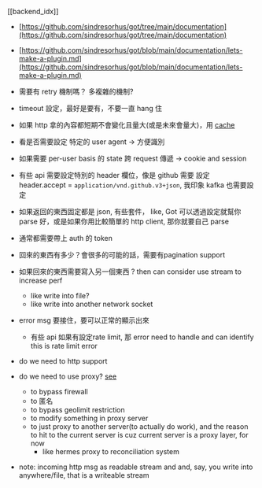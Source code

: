 
[[backend_idx]]


- [https://github.com/sindresorhus/got/tree/main/documentation](https://github.com/sindresorhus/got/tree/main/documentation)
- [https://github.com/sindresorhus/got/blob/main/documentation/lets-make-a-plugin.md](https://github.com/sindresorhus/got/blob/main/documentation/lets-make-a-plugin.md)


- 需要有 retry 機制嗎？ 多複雜的機制?
- timeout 設定，最好是要有，不要一直 hang 住
- 如果 http 拿的內容都短期不會變化且量大(或是未來會量大)，用 [cache](https://github.com/sindresorhus/got/blob/main/documentation/cache.md)
- 看是否需要設定 特定的 user agent  → 方便識別
- 如果需要 per-user basis 的 state 跨 request 傳遞 → cookie and session
- 有些 api 需要設定特別的 header 欄位，像是 github 需要 設定 header.accept = `application/vnd.github.v3+json`, 我印象 kafka 也需要設定
- 如果返回的東西固定都是 json, 有些套件， like, Got 可以透過設定就幫你 parse  好，或是如果你用比較簡單的 http client,  那你就要自己 parse
- 通常都需要帶上 auth 的 token
- 回來的東西有多少？會很多的可能的話，需要有pagination support
- 如果回來的東西需要寫入另一個東西 ? then can consider use stream to increase perf
	- like write into file?
	- like write into another network socket
- error msg 要接住，要可以正常的顯示出來
	- 有些 api 如果有設定rate limit, 那 error need to handle and can identify this is rate limit error
- do we need to http support
- do we need to use proxy? [see](https://github.com/sindresorhus/got/blob/main/documentation/tips.md#proxying)
	- to bypass firewall
	- to 匿名
	- to bypass geolimit restriction
	- to modify something in proxy server
	- to just proxy to another server(to actually do work), and the reason to hit to the current server is cuz current server is a proxy layer, for now
		- like hermes proxy to reconciliation system
- note: incoming http msg as readable stream and and, say, you write into anywhere/file, that is a writeable stream